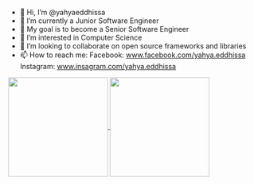 - 👋 Hi, I’m @yahyaeddhissa
- 🌱 I’m currently a Junior Software Engineer
- 🎯 My goal is to become a Senior Software Engineer
- 👀 I’m interested in Computer Science
- 💞️ I’m looking to collaborate on open source frameworks and libraries
- 📫 How to reach me: Facebook: www.facebook.com/yahya.eddhissa Instagram: www.insagram.com/yahya.eddhissa

<a href="https://github.com/yahyaeddhissa">
  <img height=200 align="center" src="https://github-readme-stats-yahya-eddhissa.vercel.app/api?username=yahyaeddhissa&theme=dark&show_icons=true&rank_icon=github&disable_animations=true&card_width=320" />
</a>
<a href="https://github.com/anuraghazra/convoychat">
  <img height=200 align="center" src="https://github-readme-stats-yahya-eddhissa.vercel.app/api/top-langs?username=yahyaeddhissa&layout=compact&langs_count=8&card_width=320&theme=dark&disable_animations=true" />
</a>

<!-- Deploy my own instance inthe future in order to include private repos too -->
